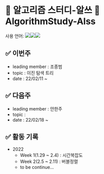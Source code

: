 #  🧮 알고리즘 스터디-알쓰 🧠 AlgorithmStudy-Alss
사용 언어: <img src="https://img.shields.io/badge/c++-00599C?style=for-the-badge&logo=c%2B%2B&logoColor=white"/><img src="https://img.shields.io/badge/java-007396?style=for-the-badge&logo=java&logoColor=white"/><img src="https://img.shields.io/badge/python-3776AB?style=for-the-badge&logo=python&logoColor=white"/>

## ✅ 이번주
 * leading member : 조종범
 * topic : 이진 탐색 트리
 * date : 22/02/11 ~

## ✅ 다음주
 * leading member : 안한주
 * topic : 
 * date : 22/02/18 ~

## ✅ 활동 기록  
* 2022  
  * Week 1(1.29 ~ 2.4) : 시간복잡도  
  * Week 2(2.5 ~ 2.11) : 버블정렬  
  * to be continue...  
